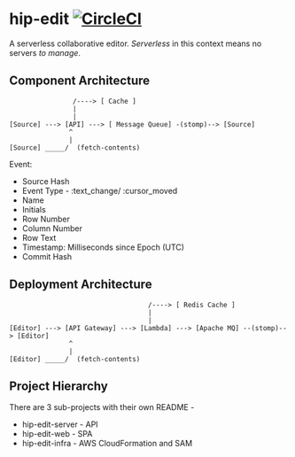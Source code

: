 # hip-edit [![CircleCI](https://circleci.com/gh/3pillarlabs/hip-edit/tree/develop.svg?style=shield)](https://circleci.com/gh/3pillarlabs/hip-edit/tree/develop)

A serverless collaborative editor. _Serverless_ in this context means no servers _to manage_. 

## Component Architecture

```
                /----> [ Cache ]
                |
                |
[Source] ---> [API] ---> [ Message Queue] -(stomp)--> [Source]
               ^
               |
[Source] _____/  (fetch-contents)
```

Event:
- Source Hash
- Event Type - :text_change/ :cursor_moved
- Name
- Initials
- Row Number
- Column Number
- Row Text
- Timestamp: Milliseconds since Epoch (UTC)
- Commit Hash

## Deployment Architecture

```
                                   /----> [ Redis Cache ]
                                   |
                                   |
[Editor] ---> [API Gateway] ---> [Lambda] ---> [Apache MQ] --(stomp)--> [Editor]
               ^
               |
[Editor] _____/  (fetch-contents)
```

## Project Hierarchy

There are 3 sub-projects with their own README -

* hip-edit-server - API
* hip-edit-web - SPA
* hip-edit-infra - AWS CloudFormation and SAM
